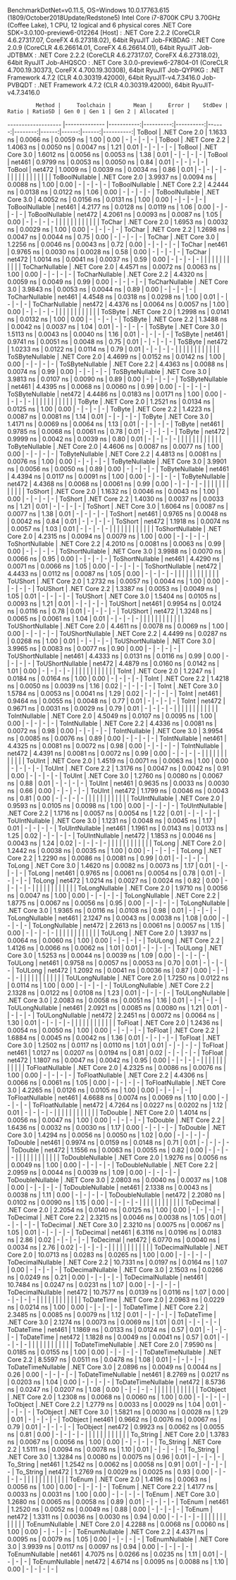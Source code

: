 
BenchmarkDotNet=v0.11.5, OS=Windows 10.0.17763.615 (1809/October2018Update/Redstone5)
Intel Core i7-8700K CPU 3.70GHz (Coffee Lake), 1 CPU, 12 logical and 6 physical cores
.NET Core SDK=3.0.100-preview6-012264
  [Host]     : .NET Core 2.2.2 (CoreCLR 4.6.27317.07, CoreFX 4.6.27318.02), 64bit RyuJIT
  Job-FKBDAG : .NET Core 2.0.9 (CoreCLR 4.6.26614.01, CoreFX 4.6.26614.01), 64bit RyuJIT
  Job-JDTBMX : .NET Core 2.2.2 (CoreCLR 4.6.27317.07, CoreFX 4.6.27318.02), 64bit RyuJIT
  Job-AHQSCO : .NET Core 3.0.0-preview6-27804-01 (CoreCLR 4.700.19.30373, CoreFX 4.700.19.30308), 64bit RyuJIT
  Job-QYPIKG : .NET Framework 4.7.2 (CLR 4.0.30319.42000), 64bit RyuJIT-v4.7.3416.0
  Job-PVBQDT : .NET Framework 4.7.2 (CLR 4.0.30319.42000), 64bit RyuJIT-v4.7.3416.0


             Method |     Toolchain |       Mean |     Error |    StdDev | Ratio | RatioSD | Gen 0 | Gen 1 | Gen 2 | Allocated |
------------------- |-------------- |-----------:|----------:|----------:|------:|--------:|------:|------:|------:|----------:|
             ToBool | .NET Core 2.0 |  1.1633 ns | 0.0066 ns | 0.0059 ns |  1.00 |    0.00 |     - |     - |     - |         - |
             ToBool | .NET Core 2.2 |  1.4063 ns | 0.0050 ns | 0.0047 ns |  1.21 |    0.01 |     - |     - |     - |         - |
             ToBool | .NET Core 3.0 |  1.6012 ns | 0.0056 ns | 0.0053 ns |  1.38 |    0.01 |     - |     - |     - |         - |
             ToBool |        net461 |  0.9799 ns | 0.0053 ns | 0.0050 ns |  0.84 |    0.01 |     - |     - |     - |         - |
             ToBool |        net472 |  1.0009 ns | 0.0039 ns | 0.0034 ns |  0.86 |    0.01 |     - |     - |     - |         - |
                    |               |            |           |           |       |         |       |       |       |           |
     ToBoolNullable | .NET Core 2.0 |  3.9937 ns | 0.0094 ns | 0.0088 ns |  1.00 |    0.00 |     - |     - |     - |         - |
     ToBoolNullable | .NET Core 2.2 |  4.2444 ns | 0.0138 ns | 0.0122 ns |  1.06 |    0.00 |     - |     - |     - |         - |
     ToBoolNullable | .NET Core 3.0 |  4.0052 ns | 0.0156 ns | 0.0131 ns |  1.00 |    0.00 |     - |     - |     - |         - |
     ToBoolNullable |        net461 |  4.2177 ns | 0.0128 ns | 0.0119 ns |  1.06 |    0.00 |     - |     - |     - |         - |
     ToBoolNullable |        net472 |  4.2061 ns | 0.0093 ns | 0.0087 ns |  1.05 |    0.00 |     - |     - |     - |         - |
                    |               |            |           |           |       |         |       |       |       |           |
             ToChar | .NET Core 2.0 |  1.6953 ns | 0.0032 ns | 0.0029 ns |  1.00 |    0.00 |     - |     - |     - |         - |
             ToChar | .NET Core 2.2 |  1.2698 ns | 0.0047 ns | 0.0044 ns |  0.75 |    0.00 |     - |     - |     - |         - |
             ToChar | .NET Core 3.0 |  1.2256 ns | 0.0046 ns | 0.0043 ns |  0.72 |    0.00 |     - |     - |     - |         - |
             ToChar |        net461 |  0.9765 ns | 0.0030 ns | 0.0028 ns |  0.58 |    0.00 |     - |     - |     - |         - |
             ToChar |        net472 |  1.0014 ns | 0.0041 ns | 0.0037 ns |  0.59 |    0.00 |     - |     - |     - |         - |
                    |               |            |           |           |       |         |       |       |       |           |
     ToCharNullable | .NET Core 2.0 |  4.4571 ns | 0.0072 ns | 0.0063 ns |  1.00 |    0.00 |     - |     - |     - |         - |
     ToCharNullable | .NET Core 2.2 |  4.4320 ns | 0.0059 ns | 0.0049 ns |  0.99 |    0.00 |     - |     - |     - |         - |
     ToCharNullable | .NET Core 3.0 |  3.9843 ns | 0.0053 ns | 0.0044 ns |  0.89 |    0.00 |     - |     - |     - |         - |
     ToCharNullable |        net461 |  4.4548 ns | 0.0318 ns | 0.0298 ns |  1.00 |    0.01 |     - |     - |     - |         - |
     ToCharNullable |        net472 |  4.4376 ns | 0.0064 ns | 0.0057 ns |  1.00 |    0.00 |     - |     - |     - |         - |
                    |               |            |           |           |       |         |       |       |       |           |
            ToSByte | .NET Core 2.0 |  1.2998 ns | 0.0141 ns | 0.0132 ns |  1.00 |    0.00 |     - |     - |     - |         - |
            ToSByte | .NET Core 2.2 |  1.3488 ns | 0.0042 ns | 0.0037 ns |  1.04 |    0.01 |     - |     - |     - |         - |
            ToSByte | .NET Core 3.0 |  1.5113 ns | 0.0043 ns | 0.0040 ns |  1.16 |    0.01 |     - |     - |     - |         - |
            ToSByte |        net461 |  0.9741 ns | 0.0051 ns | 0.0048 ns |  0.75 |    0.01 |     - |     - |     - |         - |
            ToSByte |        net472 |  1.0233 ns | 0.0122 ns | 0.0114 ns |  0.79 |    0.01 |     - |     - |     - |         - |
                    |               |            |           |           |       |         |       |       |       |           |
    ToSByteNullable | .NET Core 2.0 |  4.4699 ns | 0.0152 ns | 0.0142 ns |  1.00 |    0.00 |     - |     - |     - |         - |
    ToSByteNullable | .NET Core 2.2 |  4.4363 ns | 0.0088 ns | 0.0074 ns |  0.99 |    0.00 |     - |     - |     - |         - |
    ToSByteNullable | .NET Core 3.0 |  3.9813 ns | 0.0107 ns | 0.0090 ns |  0.89 |    0.00 |     - |     - |     - |         - |
    ToSByteNullable |        net461 |  4.4395 ns | 0.0068 ns | 0.0060 ns |  0.99 |    0.00 |     - |     - |     - |         - |
    ToSByteNullable |        net472 |  4.4486 ns | 0.0183 ns | 0.0171 ns |  1.00 |    0.00 |     - |     - |     - |         - |
                    |               |            |           |           |       |         |       |       |       |           |
             ToByte | .NET Core 2.0 |  1.2521 ns | 0.0134 ns | 0.0125 ns |  1.00 |    0.00 |     - |     - |     - |         - |
             ToByte | .NET Core 2.2 |  1.4223 ns | 0.0087 ns | 0.0081 ns |  1.14 |    0.01 |     - |     - |     - |         - |
             ToByte | .NET Core 3.0 |  1.4171 ns | 0.0069 ns | 0.0064 ns |  1.13 |    0.01 |     - |     - |     - |         - |
             ToByte |        net461 |  0.9785 ns | 0.0068 ns | 0.0061 ns |  0.78 |    0.01 |     - |     - |     - |         - |
             ToByte |        net472 |  0.9999 ns | 0.0042 ns | 0.0039 ns |  0.80 |    0.01 |     - |     - |     - |         - |
                    |               |            |           |           |       |         |       |       |       |           |
     ToByteNullable | .NET Core 2.0 |  4.4606 ns | 0.0087 ns | 0.0077 ns |  1.00 |    0.00 |     - |     - |     - |         - |
     ToByteNullable | .NET Core 2.2 |  4.4813 ns | 0.0081 ns | 0.0076 ns |  1.00 |    0.00 |     - |     - |     - |         - |
     ToByteNullable | .NET Core 3.0 |  3.9901 ns | 0.0056 ns | 0.0050 ns |  0.89 |    0.00 |     - |     - |     - |         - |
     ToByteNullable |        net461 |  4.4394 ns | 0.0117 ns | 0.0091 ns |  1.00 |    0.00 |     - |     - |     - |         - |
     ToByteNullable |        net472 |  4.4368 ns | 0.0068 ns | 0.0061 ns |  0.99 |    0.00 |     - |     - |     - |         - |
                    |               |            |           |           |       |         |       |       |       |           |
            ToShort | .NET Core 2.0 |  1.1632 ns | 0.0046 ns | 0.0043 ns |  1.00 |    0.00 |     - |     - |     - |         - |
            ToShort | .NET Core 2.2 |  1.4030 ns | 0.0037 ns | 0.0033 ns |  1.21 |    0.01 |     - |     - |     - |         - |
            ToShort | .NET Core 3.0 |  1.6064 ns | 0.0087 ns | 0.0077 ns |  1.38 |    0.01 |     - |     - |     - |         - |
            ToShort |        net461 |  0.9765 ns | 0.0048 ns | 0.0042 ns |  0.84 |    0.01 |     - |     - |     - |         - |
            ToShort |        net472 |  1.1918 ns | 0.0074 ns | 0.0057 ns |  1.03 |    0.01 |     - |     - |     - |         - |
                    |               |            |           |           |       |         |       |       |       |           |
    ToShortNullable | .NET Core 2.0 |  4.2315 ns | 0.0094 ns | 0.0079 ns |  1.00 |    0.00 |     - |     - |     - |         - |
    ToShortNullable | .NET Core 2.2 |  4.2010 ns | 0.0081 ns | 0.0063 ns |  0.99 |    0.00 |     - |     - |     - |         - |
    ToShortNullable | .NET Core 3.0 |  3.9988 ns | 0.0070 ns | 0.0066 ns |  0.95 |    0.00 |     - |     - |     - |         - |
    ToShortNullable |        net461 |  4.4290 ns | 0.0071 ns | 0.0066 ns |  1.05 |    0.00 |     - |     - |     - |         - |
    ToShortNullable |        net472 |  4.4433 ns | 0.0112 ns | 0.0087 ns |  1.05 |    0.00 |     - |     - |     - |         - |
                    |               |            |           |           |       |         |       |       |       |           |
           ToUShort | .NET Core 2.0 |  1.2732 ns | 0.0057 ns | 0.0044 ns |  1.00 |    0.00 |     - |     - |     - |         - |
           ToUShort | .NET Core 2.2 |  1.3387 ns | 0.0053 ns | 0.0049 ns |  1.05 |    0.01 |     - |     - |     - |         - |
           ToUShort | .NET Core 3.0 |  1.5404 ns | 0.0105 ns | 0.0093 ns |  1.21 |    0.01 |     - |     - |     - |         - |
           ToUShort |        net461 |  0.9954 ns | 0.0124 ns | 0.0116 ns |  0.78 |    0.01 |     - |     - |     - |         - |
           ToUShort |        net472 |  1.3248 ns | 0.0065 ns | 0.0061 ns |  1.04 |    0.01 |     - |     - |     - |         - |
                    |               |            |           |           |       |         |       |       |       |           |
   ToUShortNullable | .NET Core 2.0 |  4.4611 ns | 0.0078 ns | 0.0069 ns |  1.00 |    0.00 |     - |     - |     - |         - |
   ToUShortNullable | .NET Core 2.2 |  4.4499 ns | 0.0287 ns | 0.0268 ns |  1.00 |    0.01 |     - |     - |     - |         - |
   ToUShortNullable | .NET Core 3.0 |  3.9965 ns | 0.0083 ns | 0.0077 ns |  0.90 |    0.00 |     - |     - |     - |         - |
   ToUShortNullable |        net461 |  4.4333 ns | 0.0131 ns | 0.0116 ns |  0.99 |    0.00 |     - |     - |     - |         - |
   ToUShortNullable |        net472 |  4.4879 ns | 0.0160 ns | 0.0142 ns |  1.01 |    0.00 |     - |     - |     - |         - |
                    |               |            |           |           |       |         |       |       |       |           |
              ToInt | .NET Core 2.0 |  1.2247 ns | 0.0184 ns | 0.0164 ns |  1.00 |    0.00 |     - |     - |     - |         - |
              ToInt | .NET Core 2.2 |  1.4218 ns | 0.0050 ns | 0.0039 ns |  1.16 |    0.02 |     - |     - |     - |         - |
              ToInt | .NET Core 3.0 |  1.5784 ns | 0.0053 ns | 0.0041 ns |  1.29 |    0.02 |     - |     - |     - |         - |
              ToInt |        net461 |  0.9464 ns | 0.0055 ns | 0.0048 ns |  0.77 |    0.01 |     - |     - |     - |         - |
              ToInt |        net472 |  0.9671 ns | 0.0031 ns | 0.0029 ns |  0.79 |    0.01 |     - |     - |     - |         - |
                    |               |            |           |           |       |         |       |       |       |           |
      ToIntNullable | .NET Core 2.0 |  4.5049 ns | 0.0107 ns | 0.0095 ns |  1.00 |    0.00 |     - |     - |     - |         - |
      ToIntNullable | .NET Core 2.2 |  4.4336 ns | 0.0081 ns | 0.0072 ns |  0.98 |    0.00 |     - |     - |     - |         - |
      ToIntNullable | .NET Core 3.0 |  3.9954 ns | 0.0085 ns | 0.0076 ns |  0.89 |    0.00 |     - |     - |     - |         - |
      ToIntNullable |        net461 |  4.4325 ns | 0.0081 ns | 0.0072 ns |  0.98 |    0.00 |     - |     - |     - |         - |
      ToIntNullable |        net472 |  4.4391 ns | 0.0081 ns | 0.0072 ns |  0.99 |    0.00 |     - |     - |     - |         - |
                    |               |            |           |           |       |         |       |       |       |           |
             ToUInt | .NET Core 2.0 |  1.4519 ns | 0.0071 ns | 0.0063 ns |  1.00 |    0.00 |     - |     - |     - |         - |
             ToUInt | .NET Core 2.2 |  1.3176 ns | 0.0047 ns | 0.0042 ns |  0.91 |    0.00 |     - |     - |     - |         - |
             ToUInt | .NET Core 3.0 |  1.2760 ns | 0.0080 ns | 0.0067 ns |  0.88 |    0.01 |     - |     - |     - |         - |
             ToUInt |        net461 |  0.9635 ns | 0.0033 ns | 0.0030 ns |  0.66 |    0.00 |     - |     - |     - |         - |
             ToUInt |        net472 |  1.1799 ns | 0.0046 ns | 0.0043 ns |  0.81 |    0.00 |     - |     - |     - |         - |
                    |               |            |           |           |       |         |       |       |       |           |
     ToUIntNullable | .NET Core 2.0 |  0.9593 ns | 0.0105 ns | 0.0098 ns |  1.00 |    0.00 |     - |     - |     - |         - |
     ToUIntNullable | .NET Core 2.2 |  1.1716 ns | 0.0057 ns | 0.0054 ns |  1.22 |    0.01 |     - |     - |     - |         - |
     ToUIntNullable | .NET Core 3.0 |  1.1231 ns | 0.0048 ns | 0.0045 ns |  1.17 |    0.01 |     - |     - |     - |         - |
     ToUIntNullable |        net461 |  1.1961 ns | 0.0143 ns | 0.0133 ns |  1.25 |    0.02 |     - |     - |     - |         - |
     ToUIntNullable |        net472 |  1.1853 ns | 0.0046 ns | 0.0043 ns |  1.24 |    0.02 |     - |     - |     - |         - |
                    |               |            |           |           |       |         |       |       |       |           |
             ToLong | .NET Core 2.0 |  1.2442 ns | 0.0038 ns | 0.0035 ns |  1.00 |    0.00 |     - |     - |     - |         - |
             ToLong | .NET Core 2.2 |  1.2290 ns | 0.0086 ns | 0.0081 ns |  0.99 |    0.01 |     - |     - |     - |         - |
             ToLong | .NET Core 3.0 |  1.4620 ns | 0.0082 ns | 0.0073 ns |  1.17 |    0.01 |     - |     - |     - |         - |
             ToLong |        net461 |  0.9765 ns | 0.0061 ns | 0.0054 ns |  0.78 |    0.01 |     - |     - |     - |         - |
             ToLong |        net472 |  1.0214 ns | 0.0027 ns | 0.0024 ns |  0.82 |    0.00 |     - |     - |     - |         - |
                    |               |            |           |           |       |         |       |       |       |           |
     ToLongNullable | .NET Core 2.0 |  1.9710 ns | 0.0056 ns | 0.0047 ns |  1.00 |    0.00 |     - |     - |     - |         - |
     ToLongNullable | .NET Core 2.2 |  1.8775 ns | 0.0067 ns | 0.0056 ns |  0.95 |    0.00 |     - |     - |     - |         - |
     ToLongNullable | .NET Core 3.0 |  1.9365 ns | 0.0116 ns | 0.0108 ns |  0.98 |    0.01 |     - |     - |     - |         - |
     ToLongNullable |        net461 |  2.1247 ns | 0.0043 ns | 0.0038 ns |  1.08 |    0.00 |     - |     - |     - |         - |
     ToLongNullable |        net472 |  2.2613 ns | 0.0061 ns | 0.0057 ns |  1.15 |    0.00 |     - |     - |     - |         - |
                    |               |            |           |           |       |         |       |       |       |           |
            ToULong | .NET Core 2.0 |  1.3937 ns | 0.0064 ns | 0.0060 ns |  1.00 |    0.00 |     - |     - |     - |         - |
            ToULong | .NET Core 2.2 |  1.4126 ns | 0.0066 ns | 0.0062 ns |  1.01 |    0.01 |     - |     - |     - |         - |
            ToULong | .NET Core 3.0 |  1.5253 ns | 0.0044 ns | 0.0039 ns |  1.09 |    0.00 |     - |     - |     - |         - |
            ToULong |        net461 |  0.9758 ns | 0.0057 ns | 0.0053 ns |  0.70 |    0.01 |     - |     - |     - |         - |
            ToULong |        net472 |  1.2092 ns | 0.0041 ns | 0.0036 ns |  0.87 |    0.00 |     - |     - |     - |         - |
                    |               |            |           |           |       |         |       |       |       |           |
    ToULongNullable | .NET Core 2.0 |  1.7250 ns | 0.0122 ns | 0.0114 ns |  1.00 |    0.00 |     - |     - |     - |         - |
    ToULongNullable | .NET Core 2.2 |  2.1328 ns | 0.0122 ns | 0.0108 ns |  1.23 |    0.01 |     - |     - |     - |         - |
    ToULongNullable | .NET Core 3.0 |  2.0083 ns | 0.0058 ns | 0.0051 ns |  1.16 |    0.01 |     - |     - |     - |         - |
    ToULongNullable |        net461 |  2.0921 ns | 0.0085 ns | 0.0080 ns |  1.21 |    0.01 |     - |     - |     - |         - |
    ToULongNullable |        net472 |  2.2451 ns | 0.0072 ns | 0.0064 ns |  1.30 |    0.01 |     - |     - |     - |         - |
                    |               |            |           |           |       |         |       |       |       |           |
            ToFloat | .NET Core 2.0 |  1.2436 ns | 0.0054 ns | 0.0050 ns |  1.00 |    0.00 |     - |     - |     - |         - |
            ToFloat | .NET Core 2.2 |  1.6884 ns | 0.0045 ns | 0.0042 ns |  1.36 |    0.01 |     - |     - |     - |         - |
            ToFloat | .NET Core 3.0 |  1.2502 ns | 0.0117 ns | 0.0110 ns |  1.01 |    0.01 |     - |     - |     - |         - |
            ToFloat |        net461 |  1.0127 ns | 0.0207 ns | 0.0194 ns |  0.81 |    0.02 |     - |     - |     - |         - |
            ToFloat |        net472 |  1.1807 ns | 0.0047 ns | 0.0042 ns |  0.95 |    0.00 |     - |     - |     - |         - |
                    |               |            |           |           |       |         |       |       |       |           |
    ToFloatNullable | .NET Core 2.0 |  4.2325 ns | 0.0086 ns | 0.0076 ns |  1.00 |    0.00 |     - |     - |     - |         - |
    ToFloatNullable | .NET Core 2.2 |  4.4306 ns | 0.0066 ns | 0.0061 ns |  1.05 |    0.00 |     - |     - |     - |         - |
    ToFloatNullable | .NET Core 3.0 |  4.2265 ns | 0.0126 ns | 0.0105 ns |  1.00 |    0.00 |     - |     - |     - |         - |
    ToFloatNullable |        net461 |  4.6688 ns | 0.0074 ns | 0.0069 ns |  1.10 |    0.00 |     - |     - |     - |         - |
    ToFloatNullable |        net472 |  4.7264 ns | 0.0227 ns | 0.0202 ns |  1.12 |    0.01 |     - |     - |     - |         - |
                    |               |            |           |           |       |         |       |       |       |           |
           ToDouble | .NET Core 2.0 |  1.4014 ns | 0.0056 ns | 0.0047 ns |  1.00 |    0.00 |     - |     - |     - |         - |
           ToDouble | .NET Core 2.2 |  1.6436 ns | 0.0032 ns | 0.0030 ns |  1.17 |    0.00 |     - |     - |     - |         - |
           ToDouble | .NET Core 3.0 |  1.4294 ns | 0.0056 ns | 0.0050 ns |  1.02 |    0.00 |     - |     - |     - |         - |
           ToDouble |        net461 |  0.9974 ns | 0.0159 ns | 0.0148 ns |  0.71 |    0.01 |     - |     - |     - |         - |
           ToDouble |        net472 |  1.1556 ns | 0.0063 ns | 0.0055 ns |  0.82 |    0.00 |     - |     - |     - |         - |
                    |               |            |           |           |       |         |       |       |       |           |
   ToDoubleNullable | .NET Core 2.0 |  1.9276 ns | 0.0056 ns | 0.0049 ns |  1.00 |    0.00 |     - |     - |     - |         - |
   ToDoubleNullable | .NET Core 2.2 |  2.0959 ns | 0.0044 ns | 0.0039 ns |  1.09 |    0.00 |     - |     - |     - |         - |
   ToDoubleNullable | .NET Core 3.0 |  2.0803 ns | 0.0040 ns | 0.0037 ns |  1.08 |    0.00 |     - |     - |     - |         - |
   ToDoubleNullable |        net461 |  2.1338 ns | 0.0043 ns | 0.0038 ns |  1.11 |    0.00 |     - |     - |     - |         - |
   ToDoubleNullable |        net472 |  2.2080 ns | 0.0102 ns | 0.0090 ns |  1.15 |    0.00 |     - |     - |     - |         - |
                    |               |            |           |           |       |         |       |       |       |           |
          ToDecimal | .NET Core 2.0 |  2.2054 ns | 0.0140 ns | 0.0125 ns |  1.00 |    0.00 |     - |     - |     - |         - |
          ToDecimal | .NET Core 2.2 |  2.3215 ns | 0.0046 ns | 0.0038 ns |  1.05 |    0.01 |     - |     - |     - |         - |
          ToDecimal | .NET Core 3.0 |  2.3210 ns | 0.0075 ns | 0.0067 ns |  1.05 |    0.01 |     - |     - |     - |         - |
          ToDecimal |        net461 |  6.3116 ns | 0.0196 ns | 0.0183 ns |  2.86 |    0.02 |     - |     - |     - |         - |
          ToDecimal |        net472 |  6.0770 ns | 0.0040 ns | 0.0034 ns |  2.76 |    0.02 |     - |     - |     - |         - |
                    |               |            |           |           |       |         |       |       |       |           |
  ToDecimalNullable | .NET Core 2.0 | 10.0713 ns | 0.0283 ns | 0.0265 ns |  1.00 |    0.00 |     - |     - |     - |         - |
  ToDecimalNullable | .NET Core 2.2 | 10.7331 ns | 0.0197 ns | 0.0164 ns |  1.07 |    0.00 |     - |     - |     - |         - |
  ToDecimalNullable | .NET Core 3.0 |  2.1503 ns | 0.0266 ns | 0.0249 ns |  0.21 |    0.00 |     - |     - |     - |         - |
  ToDecimalNullable |        net461 | 10.7484 ns | 0.0247 ns | 0.0231 ns |  1.07 |    0.00 |     - |     - |     - |         - |
  ToDecimalNullable |        net472 | 10.7577 ns | 0.0139 ns | 0.0116 ns |  1.07 |    0.00 |     - |     - |     - |         - |
                    |               |            |           |           |       |         |       |       |       |           |
         ToDateTime | .NET Core 2.0 |  2.0963 ns | 0.0229 ns | 0.0214 ns |  1.00 |    0.00 |     - |     - |     - |         - |
         ToDateTime | .NET Core 2.2 |  2.3485 ns | 0.0085 ns | 0.0079 ns |  1.12 |    0.01 |     - |     - |     - |         - |
         ToDateTime | .NET Core 3.0 |  2.1274 ns | 0.0073 ns | 0.0069 ns |  1.01 |    0.01 |     - |     - |     - |         - |
         ToDateTime |        net461 |  1.1869 ns | 0.0133 ns | 0.0124 ns |  0.57 |    0.01 |     - |     - |     - |         - |
         ToDateTime |        net472 |  1.1828 ns | 0.0049 ns | 0.0041 ns |  0.57 |    0.01 |     - |     - |     - |         - |
                    |               |            |           |           |       |         |       |       |       |           |
 ToDateTimeNullable | .NET Core 2.0 |  7.9590 ns | 0.0185 ns | 0.0155 ns |  1.00 |    0.00 |     - |     - |     - |         - |
 ToDateTimeNullable | .NET Core 2.2 |  8.5597 ns | 0.0511 ns | 0.0478 ns |  1.08 |    0.01 |     - |     - |     - |         - |
 ToDateTimeNullable | .NET Core 3.0 |  2.0896 ns | 0.0049 ns | 0.0044 ns |  0.26 |    0.00 |     - |     - |     - |         - |
 ToDateTimeNullable |        net461 |  8.2769 ns | 0.0217 ns | 0.0203 ns |  1.04 |    0.00 |     - |     - |     - |         - |
 ToDateTimeNullable |        net472 |  8.5736 ns | 0.0247 ns | 0.0207 ns |  1.08 |    0.00 |     - |     - |     - |         - |
                    |               |            |           |           |       |         |       |       |       |           |
           ToObject | .NET Core 2.0 |  1.2308 ns | 0.0068 ns | 0.0060 ns |  1.00 |    0.00 |     - |     - |     - |         - |
           ToObject | .NET Core 2.2 |  1.2779 ns | 0.0033 ns | 0.0029 ns |  1.04 |    0.01 |     - |     - |     - |         - |
           ToObject | .NET Core 3.0 |  1.5821 ns | 0.0030 ns | 0.0028 ns |  1.29 |    0.01 |     - |     - |     - |         - |
           ToObject |        net461 |  0.9662 ns | 0.0076 ns | 0.0067 ns |  0.79 |    0.01 |     - |     - |     - |         - |
           ToObject |        net472 |  0.9923 ns | 0.0062 ns | 0.0055 ns |  0.81 |    0.00 |     - |     - |     - |         - |
                    |               |            |           |           |       |         |       |       |       |           |
          To_String | .NET Core 2.0 |  1.3783 ns | 0.0067 ns | 0.0056 ns |  1.00 |    0.00 |     - |     - |     - |         - |
          To_String | .NET Core 2.2 |  1.5111 ns | 0.0094 ns | 0.0078 ns |  1.10 |    0.01 |     - |     - |     - |         - |
          To_String | .NET Core 3.0 |  1.3284 ns | 0.0080 ns | 0.0075 ns |  0.96 |    0.01 |     - |     - |     - |         - |
          To_String |        net461 |  1.2542 ns | 0.0062 ns | 0.0058 ns |  0.91 |    0.01 |     - |     - |     - |         - |
          To_String |        net472 |  1.2769 ns | 0.0029 ns | 0.0025 ns |  0.93 |    0.00 |     - |     - |     - |         - |
                    |               |            |           |           |       |         |       |       |       |           |
             ToEnum | .NET Core 2.0 |  1.4196 ns | 0.0063 ns | 0.0056 ns |  1.00 |    0.00 |     - |     - |     - |         - |
             ToEnum | .NET Core 2.2 |  1.4177 ns | 0.0033 ns | 0.0031 ns |  1.00 |    0.00 |     - |     - |     - |         - |
             ToEnum | .NET Core 3.0 |  1.2680 ns | 0.0065 ns | 0.0058 ns |  0.89 |    0.01 |     - |     - |     - |         - |
             ToEnum |        net461 |  1.2520 ns | 0.0052 ns | 0.0049 ns |  0.88 |    0.00 |     - |     - |     - |         - |
             ToEnum |        net472 |  1.3311 ns | 0.0036 ns | 0.0030 ns |  0.94 |    0.00 |     - |     - |     - |         - |
                    |               |            |           |           |       |         |       |       |       |           |
     ToEnumNullable | .NET Core 2.0 |  4.2288 ns | 0.0068 ns | 0.0060 ns |  1.00 |    0.00 |     - |     - |     - |         - |
     ToEnumNullable | .NET Core 2.2 |  4.4371 ns | 0.0095 ns | 0.0079 ns |  1.05 |    0.00 |     - |     - |     - |         - |
     ToEnumNullable | .NET Core 3.0 |  3.9939 ns | 0.0117 ns | 0.0097 ns |  0.94 |    0.00 |     - |     - |     - |         - |
     ToEnumNullable |        net461 |  4.7075 ns | 0.0266 ns | 0.0235 ns |  1.11 |    0.01 |     - |     - |     - |         - |
     ToEnumNullable |        net472 |  4.6714 ns | 0.0095 ns | 0.0088 ns |  1.10 |    0.00 |     - |     - |     - |         - |

